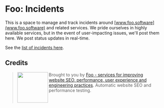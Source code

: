 # Foo: Incidents

This is a space to manage and track incidents around [www.foo.software](www.foo.software) and related services. We pride ourselves in highly available services, but in the event of user-impacting issues, we'll post them here. We post status updates in real-time.

See the [list of incidents here](https://github.com/foo-software/incidents/issues).

## Credits

> <img src="https://lighthouse-check.s3.amazonaws.com/images/logo-simple-blue-light-512.png" width="100" height="100" align="left" /> Brought to you by [Foo - services for improving website SEO, performance, user experience and engineering practices](https://www.foo.software). Automatic website SEO and performance testing.<br/><br/><br/>
